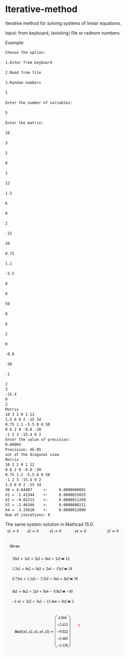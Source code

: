 # Iterative-method
Iterative method for solving systems of linear equations.

Input: from keyboard, (existing) file or radnom numbers.

Example:

```
Choose the option:

1.Enter from keyboard

2.Read from file

3.Random numbers

1

Enter the number of variables:

5

Enter the matrix:

10

3

2

0

1

12

1.5

6

0

2

-15

34

0.75

1.1

-5.5

0

0

50

0

6

2

0

-0.8

-30

-1

2
3
-15.4
0
2
Matrix
10 3 2 0 1 12
1.5 6 0 2 -15 34
0.75 1.1 -5.5 0 0 50
0 6 2 0 -0.8 -30
-1 2 3 -15.4 0 2
Enter the value of precision:
0.00004
Precision: 4E-05
not of the diagonal view
Matrix
10 3 2 0 1 12
0 6 2 0 -0.8 -30
0.75 1.1 -5.5 0 0 50
-1 2 3 -15.4 0 2
1.5 6 0 2 -15 34
X0 = 4.04407     +-     0.0000060601
X1 = -2.41344    +-     0.0000015025
X2 = -9.02213    +-     0.0000011269
X3 = -2.46346    +-     0.0000000211
X4 = -3.15610    +-     0.0000012098
Num of iterations: 9
```

The same system solution in Mathcad 15.0:
![Alt text](./img.png?raw=true "Mathcad solution")
